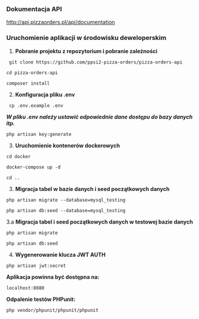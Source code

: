 ### Dokumentacja API
http://api.pizzaorders.pl/api/documentation


### Uruchomienie aplikacji w środowisku deweloperskim

1. **Pobranie projektu z repozytorium i pobranie zależności**

```
 git clone https://github.com/ppsi2-pizza-orders/pizza-orders-api
```

```
cd pizza-orders-api
```

```
composer install
```

2. **Konfiguracja pliku .env**

```
 cp .env.example .env
```

**_W pliku .env należy ustawić odpowiednie dane dostępu do bazy danych itp._**

```
php artisan key:generate
```

3. **Uruchomienie kontenerów dockerowych**

```
cd docker
```

```
docker-compose up -d
```

```
cd ..
```

3. **Migracja tabel w bazie danych i seed początkowych danych**

```
php artisan migrate --database=mysql_testing
```

```
php artisan db:seed --database=mysql_testing
```

3.a **Migracja tabel i seed początkowych danych w testowej bazie danych**

```
php artisan migrate
```

```
php artisan db:seed
```

4. **Wygenerowanie klucza JWT AUTH**

```
php artisan jwt:secret
```


**Aplikacja powinna być dostępna na:**

```
localhost:8080
```

**Odpalenie testów PHPunit:**
```
php vendor/phpunit/phpunit/phpunit
```



